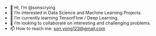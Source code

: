 - 👋 Hi, I’m @sonscrying
- 👀 I’m interested in Data Science and Machine Learning Projects.
- 🌱 I’m currently learning TensorFlow / Deep Learning.
- 💞️ I’m looking to collaborate on interesting and challenging problems.
- 📫 How to reach me: son.yong123@gmail.com

<!---
sonscrying/sonscrying is a ✨ special ✨ repository because its `README.md` (this file) appears on your GitHub profile.
You can click the Preview link to take a look at your changes.
--->
